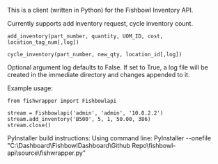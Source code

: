 This is a client (written in Python) for the Fishbowl Inventory API.

Currently supports add inventory request, cycle inventory count.

```
add_inventory(part_number, quantity, UOM_ID, cost, location_tag_num[,log])
```
```
cycle_inventory(part_number, new_qty, location_id[,log])
```

Optional argument log defaults to False.  If set to True, a log file will be created in the immediate directory and changes appended to it.


Example usage:
```
from fishwrapper import Fishbowlapi

stream = Fishbowlapi('admin', 'admin', '10.0.2.2')
stream.add_inventory('B500', 5, 1, 50.00, 386)
stream.close()
```


PyInstaller build instructions:
Using command line: PyInstaller --onefile "C:\Dashboard\FishbowlDashboard\Github Repo\fishbowl-api\source\fishwrapper.py"